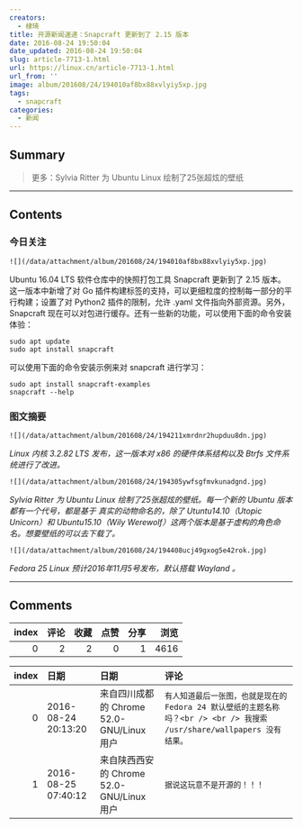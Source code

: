 ```yaml
---
creators:
  - 棣琦
title: 开源新闻速递：Snapcraft 更新到了 2.15 版本
date: 2016-08-24 19:50:04
date_updated: 2016-08-24 19:50:04
slug: article-7713-1.html
url: https://linux.cn/article-7713-1.html
url_from: ''
image: album/201608/24/194010af8bx88xvlyiy5xp.jpg
tags:
  - snapcraft
categories:
  - 新闻
---
```


## Summary

> 更多：Sylvia Ritter 为 Ubuntu Linux 绘制了25张超炫的壁纸

***

<!-- more -->

## Contents

### 今日关注

`![](/data/attachment/album/201608/24/194010af8bx88xvlyiy5xp.jpg)`

Ubuntu 16.04 LTS 软件仓库中的快照打包工具 Snapcraft 更新到了 2.15 版本。这一版本中新增了对 Go 插件构建标签的支持，可以更细粒度的控制每一部分的平行构建；设置了对 Python2 插件的限制，允许 .yaml 文件指向外部资源。另外，Snapcraft 现在可以对包进行缓存。还有一些新的功能，可以使用下面的命令安装体验：

```shell
sudo apt update
sudo apt install snapcraft
```

可以使用下面的命令安装示例来对 snapcraft 进行学习： 

```shell
sudo apt install snapcraft-examples
snapcraft --help
```

### 图文摘要

`![](/data/attachment/album/201608/24/194211xmrdnr2hupduu8dn.jpg)`

*Linux 内核 3.2.82 LTS 发布，这一版本对 x86 的硬件体系结构以及 Btrfs 文件系统进行了改进。*

`![](/data/attachment/album/201608/24/194305ywfsgfmvkunadgnd.jpg)`

*Sylvia Ritter 为 Ubuntu Linux 绘制了25张超炫的壁纸。每一个新的 Ubuntu 版本都有一个代号，都是基于 真实的动物命名的，除了 Utuntu14.10（Utopic Unicorn）和 Ubuntu15.10（Wily Werewolf）这两个版本是基于虚构的角色命名。想要壁纸的可以去下载了。*

`![](/data/attachment/album/201608/24/194408ucj49gxog5e42rok.jpg)`

*Fedora 25 Linux 预计2016年11月5号发布，默认搭载 Wayland 。*

***

## Comments


|   index |   评论 |   收藏 |   点赞 |   分享 |   浏览 |
|--------:|-------:|-------:|-------:|-------:|-------:|
|       0 |      2 |      2 |      0 |      1 |   4616 |

|   index | 日期                | 日期                                      | 评论                                                                                                                     |
|--------:|:--------------------|:------------------------------------------|:-------------------------------------------------------------------------------------------------------------------------|
|       0 | 2016-08-24 20:13:20 | 来自四川成都的 Chrome 52.0-GNU/Linux 用户 | `有人知道最后一张图，也就是现在的 Fedora 24 默认壁纸的主题名称吗？<br /> <br /> 我搜索 /usr/share/wallpapers 没有结果。` |
|       1 | 2016-08-25 07:40:12 | 来自陕西西安的 Chrome 52.0-GNU/Linux 用户 | `据说这玩意不是开源的！！！`                                                                                             |
